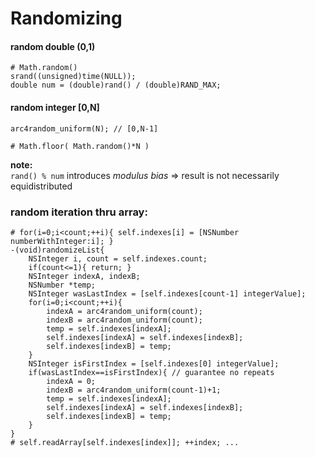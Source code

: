 # Randomizing


#### random double (0,1)
```
# Math.random()
srand((unsigned)time(NULL));
double num = (double)rand() / (double)RAND_MAX;
```



#### random integer [0,N]
```
arc4random_uniform(N); // [0,N-1]

# Math.floor( Math.random()*N )
```
**note:**
<br/>
`rand() % num` introduces *modulus bias* => result is not necessarily equidistributed






### random iteration thru array:
```
# for(i=0;i<count;++i){ self.indexes[i] = [NSNumber numberWithInteger:i]; }
-(void)randomizeList{
    NSInteger i, count = self.indexes.count;
    if(count<=1){ return; }
    NSInteger indexA, indexB;
    NSNumber *temp;
    NSInteger wasLastIndex = [self.indexes[count-1] integerValue];
    for(i=0;i<count;++i){
        indexA = arc4random_uniform(count);
        indexB = arc4random_uniform(count);
        temp = self.indexes[indexA];
        self.indexes[indexA] = self.indexes[indexB];
        self.indexes[indexB] = temp;
    }
    NSInteger isFirstIndex = [self.indexes[0] integerValue];
    if(wasLastIndex==isFirstIndex){ // guarantee no repeats
        indexA = 0;
        indexB = arc4random_uniform(count-1)+1;
        temp = self.indexes[indexA];
        self.indexes[indexA] = self.indexes[indexB];
        self.indexes[indexB] = temp;
    }
}
# self.readArray[self.indexes[index]]; ++index; ...
```



